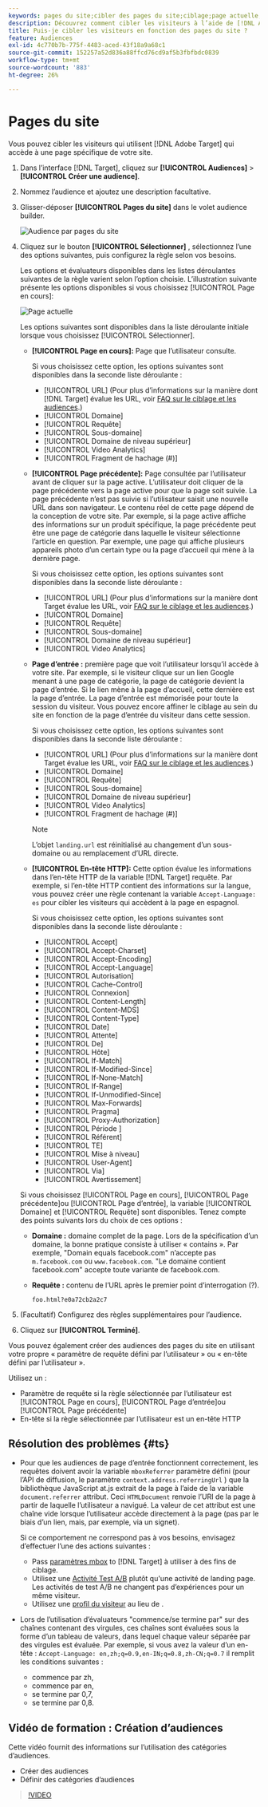 ```yaml
---
keywords: pages du site;cibler des pages du site;ciblage;page actuelle;cibler la page actuelle;page précédente;cibler la page précédente;page d’entrée;cibler une page d’entrée;en-tête http
description: Découvrez comment cibler les visiteurs à l’aide de [!DNL Adobe Target] qui se trouvent sur une page spécifique de votre site.
title: Puis-je cibler les visiteurs en fonction des pages du site ?
feature: Audiences
exl-id: 4c770b7b-775f-4483-aced-43f18a9a68c1
source-git-commit: 152257a52d836a88ffcd76cd9af5b3fbfbdc0839
workflow-type: tm+mt
source-wordcount: '883'
ht-degree: 26%

---
```


# Pages du site

Vous pouvez cibler les visiteurs qui utilisent [!DNL Adobe Target] qui accède à une page spécifique de votre site.

1. Dans l’interface [!DNL Target], cliquez sur **[!UICONTROL Audiences]** > **[!UICONTROL Créer une audience]**.
1. Nommez l’audience et ajoutez une description facultative.
1. Glisser-déposer **[!UICONTROL Pages du site]** dans le volet audience builder.

   ![Audience par pages du site](assets/target_site_pages.png)

1. Cliquez sur le bouton **[!UICONTROL Sélectionner]** , sélectionnez l’une des options suivantes, puis configurez la règle selon vos besoins.

   Les options et évaluateurs disponibles dans les listes déroulantes suivantes de la règle varient selon l’option choisie. L’illustration suivante présente les options disponibles si vous choisissez [!UICONTROL Page en cours]:

   ![Page actuelle](assets/current-page.png)

   Les options suivantes sont disponibles dans la liste déroulante initiale lorsque vous choisissez [!UICONTROL Sélectionner].

   * **[!UICONTROL Page en cours]:** Page que l’utilisateur consulte.

      Si vous choisissez cette option, les options suivantes sont disponibles dans la seconde liste déroulante :

      * [!UICONTROL URL] (Pour plus d’informations sur la manière dont [!DNL Target] évalue les URL, voir [FAQ sur le ciblage et les audiences](/help/main/c-target/c-troubleshooting-targets-and-audiences/troubleshooting-targets-and-audiences.md).)
      * [!UICONTROL Domaine]
      * [!UICONTROL Requête]
      * [!UICONTROL Sous-domaine]
      * [!UICONTROL Domaine de niveau supérieur]
      * [!UICONTROL Video Analytics]
      * [!UICONTROL Fragment de hachage (#)]
   * **[!UICONTROL Page précédente]:** Page consultée par l’utilisateur avant de cliquer sur la page active. L’utilisateur doit cliquer de la page précédente vers la page active pour que la page soit suivie. La page précédente n’est pas suivie si l’utilisateur saisit une nouvelle URL dans son navigateur. Le contenu réel de cette page dépend de la conception de votre site. Par exemple, si la page active affiche des informations sur un produit spécifique, la page précédente peut être une page de catégorie dans laquelle le visiteur sélectionne l’article en question. Par exemple, une page qui affiche plusieurs appareils photo d’un certain type ou la page d’accueil qui mène à la dernière page.

      Si vous choisissez cette option, les options suivantes sont disponibles dans la seconde liste déroulante :

      * [!UICONTROL URL] (Pour plus d’informations sur la manière dont Target évalue les URL, voir [FAQ sur le ciblage et les audiences](/help/main/c-target/c-troubleshooting-targets-and-audiences/troubleshooting-targets-and-audiences.md).)
      * [!UICONTROL Domaine]
      * [!UICONTROL Requête]
      * [!UICONTROL Sous-domaine]
      * [!UICONTROL Domaine de niveau supérieur]
      * [!UICONTROL Video Analytics]
   * **Page d’entrée :** première page que voit l’utilisateur lorsqu’il accède à votre site. Par exemple, si le visiteur clique sur un lien Google menant à une page de catégorie, la page de catégorie devient la page d’entrée. Si le lien mène à la page d’accueil, cette dernière est la page d’entrée. La page d’entrée est mémorisée pour toute la session du visiteur. Vous pouvez encore affiner le ciblage au sein du site en fonction de la page d’entrée du visiteur dans cette session.

      Si vous choisissez cette option, les options suivantes sont disponibles dans la seconde liste déroulante :

      * [!UICONTROL URL] (Pour plus d’informations sur la manière dont Target évalue les URL, voir [FAQ sur le ciblage et les audiences](/help/main/c-target/c-troubleshooting-targets-and-audiences/troubleshooting-targets-and-audiences.md).)
      * [!UICONTROL Domaine]
      * [!UICONTROL Requête]
      * [!UICONTROL Sous-domaine]
      * [!UICONTROL Domaine de niveau supérieur]
      * [!UICONTROL Video Analytics]
      * [!UICONTROL Fragment de hachage (#)]

      >[!NOTE]
      >
      >L’objet `landing.url` est réinitialisé au changement d’un sous-domaine ou au remplacement d’URL directe.

   * **[!UICONTROL En-tête HTTP]:** Cette option évalue les informations dans l’en-tête HTTP de la variable [!DNL Target] requête. Par exemple, si l’en-tête HTTP contient des informations sur la langue, vous pouvez créer une règle contenant la variable `Accept-Language: es` pour cibler les visiteurs qui accèdent à la page en espagnol.

      Si vous choisissez cette option, les options suivantes sont disponibles dans la seconde liste déroulante :

      * [!UICONTROL Accept]
      * [!UICONTROL Accept-Charset]
      * [!UICONTROL Accept-Encoding]
      * [!UICONTROL Accept-Language]
      * [!UICONTROL Autorisation]
      * [!UICONTROL Cache-Control]
      * [!UICONTROL Connexion]
      * [!UICONTROL Content-Length]
      * [!UICONTROL Content-MDS]
      * [!UICONTROL Content-Type]
      * [!UICONTROL Date]
      * [!UICONTROL Attente]
      * [!UICONTROL De]
      * [!UICONTROL Hôte]
      * [!UICONTROL If-Match]
      * [!UICONTROL If-Modified-Since]
      * [!UICONTROL If-None-Match]
      * [!UICONTROL If-Range]
      * [!UICONTROL If-Unmodified-Since]
      * [!UICONTROL Max-Forwards]
      * [!UICONTROL Pragma]
      * [!UICONTROL Proxy-Authorization]
      * [!UICONTROL Période ]
      * [!UICONTROL Référent]
      * [!UICONTROL TE]
      * [!UICONTROL Mise à niveau]
      * [!UICONTROL User-Agent]
      * [!UICONTROL Via]
      * [!UICONTROL Avertissement]

   Si vous choisissez [!UICONTROL Page en cours], [!UICONTROL Page précédente]ou [!UICONTROL Page d’entrée], la variable [!UICONTROL Domaine] et [!UICONTROL Requête] sont disponibles. Tenez compte des points suivants lors du choix de ces options :

   * **Domaine :** domaine complet de la page. Lors de la spécification d’un domaine, la bonne pratique consiste à utiliser « contains ». Par exemple, &quot;Domain equals facebook.com&quot; n’accepte pas `m.facebook.com` ou `www.facebook.com`. &quot;Le domaine contient facebook.com&quot; accepte toute variante de facebook.com.
   * **Requête :** contenu de l’URL après le premier point d’interrogation (?).

      `foo.html?e0a72cb2a2c7`





1. (Facultatif) Configurez des règles supplémentaires pour l’audience.
1. Cliquez sur **[!UICONTROL Terminé]**.

Vous pouvez également créer des audiences des pages du site en utilisant votre propre « paramètre de requête défini par l’utilisateur » ou « en-tête défini par l’utilisateur ».

Utilisez un :

* Paramètre de requête si la règle sélectionnée par l’utilisateur est [!UICONTROL Page en cours], [!UICONTROL Page d’entrée]ou [!UICONTROL Page précédente]
* En-tête si la règle sélectionnée par l’utilisateur est un en-tête HTTP

## Résolution des problèmes {#ts}

* Pour que les audiences de page d’entrée fonctionnent correctement, les requêtes doivent avoir la variable `mboxReferrer` paramètre défini (pour l’API de diffusion, le paramètre `context.address.referringUrl` ) que la bibliothèque JavaScript at.js extrait de la page à l’aide de la variable `document.referrer` attribut. Ceci `HTMLDocument` renvoie l’URI de la page à partir de laquelle l’utilisateur a navigué. La valeur de cet attribut est une chaîne vide lorsque l’utilisateur accède directement à la page (pas par le biais d’un lien, mais, par exemple, via un signet).

   Si ce comportement ne correspond pas à vos besoins, envisagez d’effectuer l’une des actions suivantes :

   * Pass [paramètres mbox](/help/main/c-implementing-target/c-implementing-target-for-client-side-web/t-mbox-download/c-understanding-global-mbox/pass-parameters-to-global-mbox.md) to [!DNL Target] à utiliser à des fins de ciblage.
   * Utilisez une [Activité Test A/B](/help/main/c-activities/t-test-ab/test-ab.md) plutôt qu&#39;une activité de landing page. Les activités de test A/B ne changent pas d’expériences pour un même visiteur.
   * Utilisez une [profil du visiteur](/help/main/c-target/c-audiences/c-target-rules/visitor-profile.md) au lieu de .

* Lors de l’utilisation d’évaluateurs &quot;commence/se termine par&quot; sur des chaînes contenant des virgules, ces chaînes sont évaluées sous la forme d’un tableau de valeurs, dans lequel chaque valeur séparée par des virgules est évaluée. Par exemple, si vous avez la valeur d’un en-tête : `Accept-Language: en,zh;q=0.9,en-IN;q=0.8,zh-CN;q=0.7` il remplit les conditions suivantes :
   * commence par zh,
   * commence par en,
   * se termine par 0,7,
   * se termine par 0,8.

## Vidéo de formation : Création d’audiences

Cette vidéo fournit des informations sur l’utilisation des catégories d’audiences.

* Créer des audiences
* Définir des catégories d’audiences

>[!VIDEO](https://video.tv.adobe.com/v/17392)
